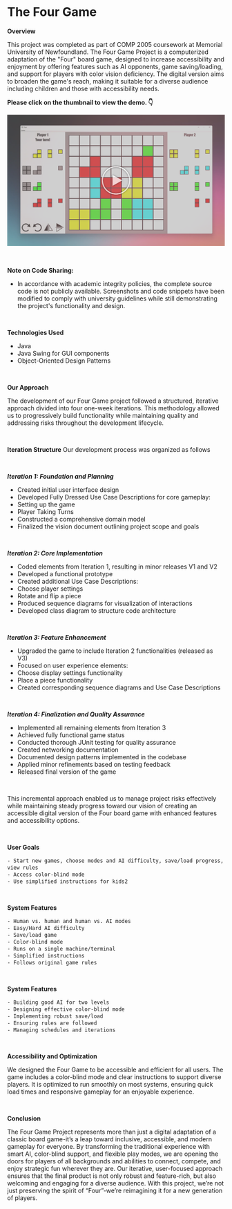 # The Four Game

**Overview**

This project was completed as part of COMP 2005 coursework at Memorial University of Newfoundland. The Four Game Project is a computerized adaptation of the "Four" board game, designed to increase accessibility and enjoyment by offering features such as AI opponents, game saving/loading, and support for players with color vision deficiency. The digital version aims to broaden the game's reach, making it suitable for a diverse audience including children and those with accessibility needs.

**Please click on the thumbnail to view the demo. 👇**

[![Watch the video](Thumbnail1.png)](https://youtu.be/wBDaCdwiPro)

<br>

**Note on Code Sharing:**
- In accordance with academic integrity policies, the complete source code is not publicly available. Screenshots and code snippets have been modified to comply with university guidelines while still demonstrating the project's functionality and design.
<br>

**Technologies Used**
- Java
- Java Swing for GUI components
- Object-Oriented Design Patterns
<br>

**Our Approach**

The development of our Four Game project followed a structured, iterative approach divided into four one-week iterations. This methodology allowed us to progressively build functionality while maintaining quality and addressing risks throughout the development lifecycle.

<br>

**Iteration Structure**
Our development process was organized as follows

<br>

***Iteration 1: Foundation and Planning***

- Created initial user interface design
- Developed Fully Dressed Use Case Descriptions for core gameplay:
- Setting up the game
- Player Taking Turns
- Constructed a comprehensive domain model
- Finalized the vision document outlining project scope and goals

<br>

***Iteration 2: Core Implementation***
- Coded elements from Iteration 1, resulting in minor releases V1 and V2
- Developed a functional prototype
- Created additional Use Case Descriptions:
- Choose player settings
- Rotate and flip a piece
- Produced sequence diagrams for visualization of interactions
- Developed class diagram to structure code architecture

<br>

***Iteration 3: Feature Enhancement***
- Upgraded the game to include Iteration 2 functionalities (released as V3)
- Focused on user experience elements:
- Choose display settings functionality
- Place a piece functionality
- Created corresponding sequence diagrams and Use Case Descriptions

<br>

***Iteration 4: Finalization and Quality Assurance***
- Implemented all remaining elements from Iteration 3
- Achieved fully functional game status
- Conducted thorough JUnit testing for quality assurance
- Created networking documentation
- Documented design patterns implemented in the codebase
- Applied minor refinements based on testing feedback
- Released final version of the game

<br>

This incremental approach enabled us to manage project risks effectively while maintaining steady progress toward our vision of creating an accessible digital version of the Four board game with enhanced features and accessibility options.

<br>

**User Goals**

    - Start new games, choose modes and AI difficulty, save/load progress, view rules
    - Access color-blind mode
    - Use simplified instructions for kids2

<br>

**System Features**

    - Human vs. human and human vs. AI modes
    - Easy/Hard AI difficulty
    - Save/load game
    - Color-blind mode
    - Runs on a single machine/terminal
    - Simplified instructions
    - Follows original game rules

<br>

**System Features**

    - Building good AI for two levels
    - Designing effective color-blind mode
    - Implementing robust save/load
    - Ensuring rules are followed
    - Managing schedules and iterations

<br>

**Accessibility and Optimization**

We designed the Four Game to be accessible and efficient for all users. The game includes a color-blind mode and clear instructions to support diverse players. It is optimized to run smoothly on most systems, ensuring quick load times and responsive gameplay for an enjoyable experience.

<br>

**Conclusion**

The Four Game Project represents more than just a digital adaptation of a classic board game-it’s a leap toward inclusive, accessible, and modern gameplay for everyone. By transforming the traditional experience with smart AI, color-blind support, and flexible play modes, we are opening the doors for players of all backgrounds and abilities to connect, compete, and enjoy strategic fun wherever they are. Our iterative, user-focused approach ensures that the final product is not only robust and feature-rich, but also welcoming and engaging for a diverse audience. With this project, we’re not just preserving the spirit of “Four”-we’re reimagining it for a new generation of players.

<br>
